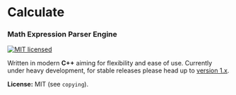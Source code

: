 # Calculate


### Math Expression Parser Engine

[![MIT licensed](https://img.shields.io/badge/license-MIT-blue.svg)](https://github.com/newlawrence/Calculate/blob/7f96b434dd77461f17a71f3fe3025c21b73ed0d0/copying)

Written in modern **C++** aiming for flexibility and ease of use. Currently under heavy development, for stable releases please head up to [version 1.x](https://github.com/newlawrence/Calculate/tree/1.x).

**License:** MIT (see `copying`).
